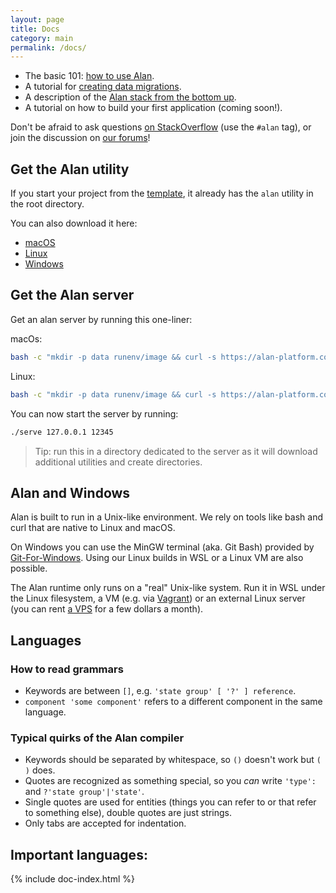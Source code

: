 ```yaml
---
layout: page
title: Docs
category: main
permalink: /docs/
---
```


- The basic 101: [how to use Alan](/pages/tuts/readme.html).
- A tutorial for [creating data migrations](/pages/tuts/migration.html).
- A description of the [Alan stack from the bottom up](/pages/tuts/bottom-up.html).
- A tutorial on how to build your first application (coming soon!).

Don't be afraid to ask questions [on StackOverflow](https://stackoverflow.com/questions/tagged/alan) (use the `#alan` tag), 
or join the discussion on [our forums](https://forum.alan-platform.com)!


## Get the Alan utility
If you start your project from the [template](https://github.com/M-industries/AlanProjectTemplate), it already has the `alan` utility in the root directory.

You can also download it here:

- [macOS](/utils/latest/darwin-x64/utils.tar.gz)
- [Linux](/utils/latest/linux-x64/utils.tar.gz)
- [Windows](/utils/latest/windows-x64/utils.tar.gz)


## Get the Alan server
Get an alan server by running this one-liner: 

macOs:
```sh
bash -c "mkdir -p data runenv/image && curl -s https://alan-platform.com/utils/latest/darwin-x64/application-server.tar.gz | tar xzf - -C runenv/image && ln -s runenv/image/application-server serve"
```
Linux:
```sh
bash -c "mkdir -p data runenv/image && curl -s https://alan-platform.com/utils/latest/linux-x64/application-server.tar.gz | tar xzf - -C runenv/image && ln -s runenv/image/application-server serve"
```

You can now start the server by running:
```sh
./serve 127.0.0.1 12345
```

> Tip: run this in a directory dedicated to the server as it will download additional utilities and create directories.


## Alan and Windows
Alan is built to run in a Unix-like environment. We rely on tools like bash and curl that are native to Linux and macOS. 

On Windows you can use the MinGW terminal (aka. Git Bash) provided by [Git-For-Windows](https://gitforwindows.org). Using our Linux builds in WSL or a Linux VM are also possible.

The Alan runtime only runs on a "real" Unix-like system. Run it in WSL under the Linux filesystem, a VM (e.g. via [Vagrant](https://www.vagrantup.com)) or an external Linux server (you can rent [a VPS](https://duckduckgo.com/vps%20hosting) for a few dollars a month).


## Languages

### How to read grammars

- Keywords are between `[]`, e.g. `'state group' [ '?' ] reference`.
- `component 'some component'` refers to a different component in the same language.


### Typical quirks of the Alan compiler

- Keywords should be separated by whitespace, so `()` doesn't work but `( )` does. 
- Quotes are recognized as something special, so you *can* write `'type':` and `?'state group'|'state'`.
- Single quotes are used for entities (things you can refer to or that refer to something else), double quotes are just strings.
- Only tabs are accepted for indentation.

<a name="languages"></a>
## Important languages:

{% include doc-index.html %}

